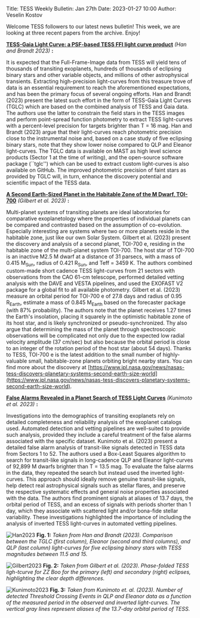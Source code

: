 Title: TESS Weekly Bulletin: Jan 27th
Date: 2023-01-27 10:00
Author: Veselin Kostov

Welcome TESS followers to our latest news bulletin! This week, we are looking at three recent papers from the archive. Enjoy!

**[TESS-Gaia Light Curve: a PSF-based TESS FFI light curve product](https://arxiv.org/abs/2301.03704)** *(Han and Brandt 2023)* **:**

It is expected that the Full-Frame-Image data from TESS will yield tens of thousands of transiting exoplanets, hundreds of thousands of eclipsing binary stars and other variable objects, and millions of other astrophysical transients. Extracting high-precision light-curves from this treasure trove of data is an essential requirement to reach the aforementioned expectations, and has been the primary focus of several ongoing efforts. Han and Brandt (2023) present the latest such effort in the form of TESS-Gaia Light Curves (TGLC) which are based on the combined analysis of TESS and Gaia data. The authors use the latter to constrain the field stars in the TESS images and perform point-spread function photometry to extract TESS light-curves with a percent-level precision for targets brighter than T = 16 mag. Han and Brandt (2023) argue that their light-curves reach photometric precision close to the instrumental noise and, based on a case study of five eclipsing binary stars, note that they show lower noise compared to QLP and Eleanor light-curves. The TGLC data is available on MAST as high level science products (Sector 1 at the time of writing), and the open-source software package (``tglc'') which can be used to extract custom light-curves is also available on GitHub. The improved photometric precision of faint stars as provided by TGLC will, in turn, enhance the discovery potential and scientific impact of the TESS data. 

**[A Second Earth-Sized Planet in the Habitable Zone of the M Dwarf, TOI-700](https://arxiv.org/abs/2301.03617)** *(Gilbert et al. 2023)* **:**

Multi-planet systems of transiting planets are ideal laboratories for comparative exoplanetology where the properties of individual planets can be compared and contrasted based on the assumption of co-evolution. Especially interesting are systems where two or more planets reside in the habitable zone, just like our own Solar System. Gilbert et al. (2023) present the discovery and analysis of a second planet, TOI-700 e, residing in the habitable zone of the multi-planet system TOI-700. The host star of TOI-700 is an inactive M2.5 M dwarf at a distance of 31 parsecs, with a mass of 0.415 M<sub>Sun</sub>, radius of 0.421 R<sub>Sun</sub>, and Teff = 3459 K. The authors combined custom-made short cadence TESS light-curves from 21 sectors with observations from the CAO 61-cm telescope, performed detailed vetting analysis with the DAVE and VESTA pipelines, and used the EXOFAST V2 package for a global fit to all available photometry. Gilbert et al. (2023) measure an orbital period for TOI-700 e of 27.8 days and radius of 0.95 R<sub>Earth</sub>, estimate a mass of 0.845 M<sub>Earth</sub> based on the forecaster package (with 87% probability). The authors note that the planet receives 1.27 times the Earth's insolation, placing it squarely in the optimistic habitable zone of its host star, and is likely synchronized or pseudo-synchronized. Thy also argue that determining the mass of the planet through spectroscopic observations will be complicated not only due to the expected low radial velocity amplitude (37 cm/sec) but also because the orbital period is close to an integer of the rotation period of the host star (about 54 days). Thanks to TESS, TOI-700 e is the latest addition to the small number of highly-valuable small, habitable-zone planets orbiting bright nearby stars. You can find more about the discovery at [https://www.jpl.nasa.gov/news/nasas-tess-discovers-planetary-systems-second-earth-size-world](https://www.jpl.nasa.gov/news/nasas-tess-discovers-planetary-systems-second-earth-size-world). 


**[False Alarms Revealed in a Planet Search of TESS Light Curves](https://arxiv.org/abs/2301.01900)** *(Kunimoto et al. 2023)* **:**

Investigations into the demographics of transiting exoplanets rely on detailed completeness and reliability analysis of the exoplanet catalogs used. Automated detection and vetting pipelines are well-suited to provide such analysis, provided they include a careful treatment of the false alarms associated with the specific dataset. Kunimoto et al. (2023) present a detailed false alarm analysis of transit-like signals detected in TESS data from Sectors 1 to 52. The authors used a Box-Least Squares algorithm to search for transit-like signals in long-cadence QLP and Eleanor light-curves of 92,899 M dwarfs brighter than T = 13.5 mag. To evaluate the false alarms in the data, they repeated the search but instead used the inverted light-curves. This approach should ideally remove genuine transit-like signals, help detect real astrophysical signals such as stellar flares, and preserve the respective systematic effects and general noise properties associated with the data. The authors find prominent signals at aliases of 13.7 days, the orbital period of TESS, and an excess of signals with periods shorter than 1 day, which they associate with scattered light and/or bona-fide stellar variability. These investigations highlighted the importance of including the analysis of inverted TESS light-curves in automated vetting pipelines. 


![Han2023](images/Han_2023_Fig9.png)
**Fig. 1:** *Taken from Han and Brandt (2023). Comparison between the TGLC (first column), Eleanor (second and third columns), and QLP (last column) light-curves for five eclipsing binary stars with TESS magnitudes between 11.5 and 15.*

![Gilbert2023](images/Gilbert_2023_Fig4.png)
**Fig. 2:** *Taken from Gilbert et al. (2023). Phase-folded TESS ligh-tcurve for ZZ Boo for the primary (left) and secondary (right) eclipses, highlighting the clear depth differences.*

![Kunimoto2023](images/Kunimoto_2023_Fig1.png)
**Fig. 3:** *Taken from Kunimoto et. al. (2023). Number of detected Threshold Crossing Events in QLP and Eleanor data as a function of the measured period in the observed and inverted light-curves. The vertical gray lines represent aliases of the 13.7-day orbital period of TESS.*
